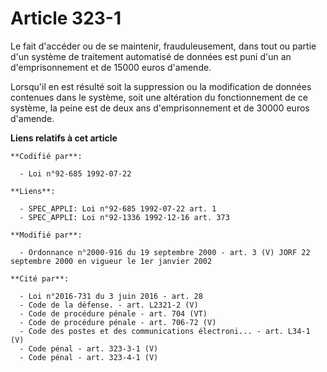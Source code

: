 # Article 323-1

Le fait d'accéder ou de se maintenir, frauduleusement, dans tout ou partie d'un système de traitement automatisé de données
est puni d'un an d'emprisonnement et de 15000 euros d'amende.

Lorsqu'il en est résulté soit la suppression ou la modification de données contenues dans le système, soit une altération du
fonctionnement de ce système, la peine est de deux ans d'emprisonnement et de 30000 euros d'amende.

**Liens relatifs à cet article**

	**Codifié par**:

	  - Loi n°92-685 1992-07-22

	**Liens**:

	  - SPEC_APPLI: Loi n°92-685 1992-07-22 art. 1
	  - SPEC_APPLI: Loi n°92-1336 1992-12-16 art. 373

	**Modifié par**:

	  - Ordonnance n°2000-916 du 19 septembre 2000 - art. 3 (V) JORF 22 septembre 2000 en vigueur le 1er janvier 2002

	**Cité par**:

	  - Loi n°2016-731 du 3 juin 2016 - art. 28
	  - Code de la défense. - art. L2321-2 (V)
	  - Code de procédure pénale - art. 704 (VT)
	  - Code de procédure pénale - art. 706-72 (V)
	  - Code des postes et des communications électroni... - art. L34-1 (V)
	  - Code pénal - art. 323-3-1 (V)
	  - Code pénal - art. 323-4-1 (V)
